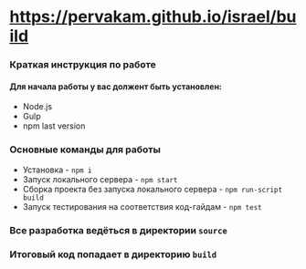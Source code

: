 # https://pervakam.github.io/israel/build

### Краткая инструкция по работе
#### Для начала работы у вас должент быть установлен:
* Node.js 
* Gulp 
* npm last version
### Основные команды для работы
* Установка - `npm i`
* Запуск локального сервера - `npm start`
* Сборка проекта без запуска локального сервера - `npm run-script build`
* Запуск тестирования на соответствия код-гайдам - `npm test`

### Все разработка ведёться в директории `source`
### Итоговый код попадает в директорию `build`
